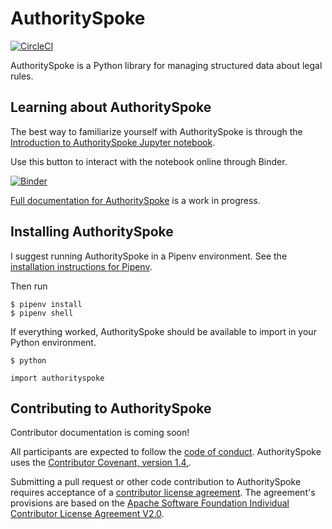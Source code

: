 # AuthoritySpoke

[![CircleCI](https://circleci.com/gh/mscarey/AuthoritySpoke.svg?style=svg)](https://circleci.com/gh/mscarey/AuthoritySpoke)

AuthoritySpoke is a Python library for managing structured data about legal rules.

## Learning about AuthoritySpoke

The best way to familiarize yourself with AuthoritySpoke is through the [Introduction to AuthoritySpoke Jupyter notebook](notebooks/introduction.ipynb).

Use this button to interact with the notebook online through Binder.

[![Binder](https://mybinder.org/badge_logo.svg)](https://mybinder.org/v2/gh/mscarey/AuthoritySpoke/master)

[Full documentation for AuthoritySpoke](https://authorityspoke.readthedocs.io/en/latest/) is a work in progress.

## Installing AuthoritySpoke

I suggest running AuthoritySpoke in a Pipenv environment. See the [installation instructions for Pipenv](https://docs.pipenv.org/en/latest/install/#installing-pipenv).

Then run

```
$ pipenv install
$ pipenv shell
```

If everything worked, AuthoritySpoke should be available to import in your Python environment.

```
$ python
```

```
import authorityspoke
```

## Contributing to AuthoritySpoke

Contributor documentation is coming soon!

All participants are expected to follow the [code of conduct](code_of_conduct.md). AuthoritySpoke uses the [Contributor Covenant, version 1.4,](https://www.contributor-covenant.org/version/1/4/code-of-conduct.html).

Submitting a pull request or other code contribution to AuthoritySpoke requires acceptance of a [contributor license agreement](contributor_agreement.md). The agreement's provisions are based on the [Apache Software Foundation Individual Contributor License Agreement V2.0](http://www.apache.org/licenses/icla.pdf).
